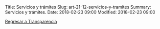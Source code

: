 Title: Servicios y trámites
Slug: art-21-12-servicios-y-tramites
Summary: Servicios y trámites.
Date: 2018-02-23 09:00
Modified: 2018-02-23 09:00


[Regresar a Transparencia]({filename}/transparencia/transparencia.md)
